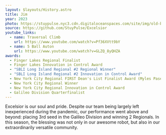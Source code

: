 ```yaml
---
layout: $layouts/History.astro
title: Jim
year: 2023
photo: https://stuypulse.nyc3.cdn.digitaloceanspaces.com/site/img/old-bots/2023_Jim.jpg
source: https://github.com/StuyPulse/Excelsior
youtube_links:
  - name: Traversal Climb
    url: https://www.youtube.com/watch?v=Pf36XVtt9bY
  - name: 5 Ball Auton
    url: https://www.youtube.com/watch?v=GLZQ_8yQHZA
awards:
  - Finger Lakes Regional Finalist
  - Finger Lakes Innovation in Control Award
  - "SBLI Long Island Regional #2 Regional Winner"
  - "SBLI Long Island Regional #2 Innovation in Control Award"
  - New York City Regional FIRST Dean's List Finalist Award (Myles Pasetsky)
  - New York City Regional Winner
  - New York City Regional Innovation in Control Award
  - Galileo Division Quarterfinalist
---
```


Excelsior is our soul and pride. Despite our team being largely left inexperienced during the pandemic, our performance went above and beyond: placing 3rd seed in the Galileo Division and winning 2 Regionals. In this season, the blessing was not only in our awesome robot, but also in our extraordinarily versatile community.

